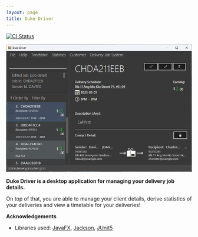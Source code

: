 ```yaml
---
layout: page
title: Duke Driver
---
```


[![CI Status](https://github.com/AY2223S2-CS2103-F11-2/tp/actions/workflows/gradle.yml/badge.svg)](https://github.com/AY2223S2-CS2103-F11-2/tp/actions)


![Ui](images/Ui.png)

**Duke Driver is a desktop application for 
managing your delivery job details.** 

On top of that, you are able to manage your client details, derive statistics of your deliveries and view a timetable for your deliveries!



**Acknowledgements**

* Libraries used: [JavaFX](https://openjfx.io/), [Jackson](https://github.com/FasterXML/jackson), [JUnit5](https://github.com/junit-team/junit5)
